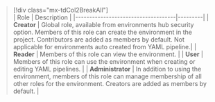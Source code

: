 

> [!div class="mx-tdCol2BreakAll"]  
> | Role | Description |
> |------------------------------------|---------|
> | **Creator** | Global role, available from environments hub security option. Members of this role can create the environment in the project. Contributors are added as members by default. Not applicable for environments auto created from YAML pipeline.|
> | **Reader** | Members of this role can view the environment. |
> | **User** | Members of this role can use the environment when creating or editing YAML pipelines. |
> | **Administrator** | In addition to using the environment, members of this role can manage membership of all other roles for the environment. Creators are added as members by default. |
